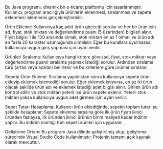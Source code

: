Bu Java programı, dinamik bir e-ticaret platformu için tasarlanmıştır. Kullanıcı, program aracılığıyla ürünlerin eklenmesi, sıralanması ve sepete eklenmesi işlemlerini gerçekleştirebilir.

Ürün Ekleme:
Kullanıcıya kaç adet ürün gireceği sorulur ve her bir ürün için ad, fiyat, stok miktarı ve değerlendirme puanı (5 üzerinden) bilgileri alınır. Fiyat bilgisi 1 ile 100 arasında olmalı, stok miktarı en az 1 olmalı ve ürün adı en fazla 20 karakter uzunluğunda olmalıdır. Eğer bu kurallara uyulmazsa, kullanıcıya uygun giriş yapması için uyarı verilir.

Ürünleri Sıralama:
Kullanıcıya hangi kritere göre (ad, fiyat, stok miktarı veya değerlendirme puanı) sıralama yapmak istediği sorulur. Ardından sıralama türü (artan veya azalan) belirlenir ve bu kriterlere göre ürünler sıralanır.

Sepete Ürün Ekleme:
Sıralama yapıldıktan sonra kullanıcıya sepete ürün ekleyip eklemek istemediği sorulur. Eğer eklemek istiyorsa, en az iki ürün olacak şekilde ürün adı ve eklemek istediği adet bilgisi alınır. Girilen ürün adı kontrol edilir ve stok miktarı yeterli ise ürün sepete eklenir. Yeterli stok miktarı yoksa kullanıcıya uygun adet girmesi için uyarı verilir.

Sepet Tutarı Hesaplama:
Kullanıcı ürün eklediğinde, sepetin toplam tutarı şu şekilde hesaplanır: Sepete eklenme sırasına göre ilk ürün fiyatı ikinci üründen fazlaysa, ilk üründen ikinci ürünün birim maliyeti kadar indirim yapılır. Bu indirim mantığı tüm sepet ürünleri için uygulanır.

Geliştirme Ortamı
Bu program Java dilinde geliştirilmiş olup, geliştirme sürecinde Visual Studio Code kullanılmıştır. Projenin tamamı açık kaynak olarak mevcuttur.
